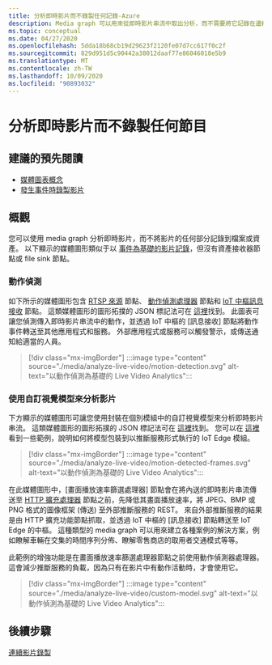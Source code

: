 ```yaml
---
title: 分析即時影片而不錄製任何記錄-Azure
description: Media graph 可以用來從即時影片串流中取出分析，而不需要將它記錄在邊緣或雲端中。 本文討論此概念。
ms.topic: conceptual
ms.date: 04/27/2020
ms.openlocfilehash: 5dda18b68cb19d29623f2120fe07d7cc617f0c2f
ms.sourcegitcommit: 829d951d5c90442a38012daaf77e86046018e5b9
ms.translationtype: MT
ms.contentlocale: zh-TW
ms.lasthandoff: 10/09/2020
ms.locfileid: "90893032"
---
```

# <a name="analyzing-live-video-without-any-recording"></a>分析即時影片而不錄製任何節目

## <a name="suggested-pre-reading"></a>建議的預先閱讀 

* [媒體圖表概念](media-graph-concept.md)
* [發生事件時錄製影片](event-based-video-recording-concept.md)

## <a name="overview"></a>概觀  

您可以使用 media graph 分析即時影片，而不將影片的任何部分記錄到檔案或資產。 以下顯示的媒體圖形類似于以 [事件為基礎的影片記錄](event-based-video-recording-concept.md)，但沒有資產接收器節點或 file sink 節點。

### <a name="motion-detection"></a>動作偵測

如下所示的媒體圖形包含 [RTSP 來源](media-graph-concept.md#rtsp-source) 節點、 [動作偵測處理器](media-graph-concept.md#motion-detection-processor) 節點和 [IoT 中樞訊息接收](media-graph-concept.md#iot-hub-message-sink) 節點。 這類媒體圖形的圖形拓撲的 JSON 標記法可在 [這裡](https://github.com/Azure/live-video-analytics/blob/master/MediaGraph/topologies/motion-detection/topology.json)找到。 此圖表可讓您偵測傳入即時影片串流中的動作，並透過 IoT 中樞的 [訊息接收] 節點將動作事件轉送至其他應用程式和服務。 外部應用程式或服務可以觸發警示，或傳送通知給適當的人員。

> [!div class="mx-imgBorder"]
> :::image type="content" source="./media/analyze-live-video/motion-detection.svg" alt-text="以動作偵測為基礎的 Live Video Analytics":::

### <a name="analyzing-video-using-a-custom-vision-model"></a>使用自訂視覺模型來分析影片 

下方顯示的媒體圖形可讓您使用封裝在個別模組中的自訂視覺模型來分析即時影片串流。 這類媒體圖形的圖形拓撲的 JSON 標記法可在 [這裡](https://github.com/Azure/live-video-analytics/blob/master/MediaGraph/topologies/httpExtension/topology.json)找到。 您可以在 [這裡](https://github.com/Azure/live-video-analytics/tree/master/utilities/video-analysis) 看到一些範例，說明如何將模型包裝到以推斷服務形式執行的 IoT Edge 模組。

> [!div class="mx-imgBorder"]
> :::image type="content" source="./media/analyze-live-video/motion-detected-frames.svg" alt-text="以動作偵測為基礎的 Live Video Analytics":::

在此媒體圖形中，[畫面播放速率篩選處理器] 節點會在將內送的即時影片串流傳送至 [HTTP 擴充處理器](media-graph-concept.md#http-extension-processor) 節點之前，先降低其畫面播放速率，將 JPEG、BMP 或 PNG 格式的圖像框架 (傳送) 至外部推斷服務的 REST。 來自外部推斷服務的結果是由 HTTP 擴充功能節點抓取，並透過 IoT 中樞的 [訊息接收] 節點轉送至 IoT Edge 的中樞。 這種類型的 media graph 可以用來建立各種案例的解決方案，例如瞭解車輛在交集的時間序列分佈、瞭解零售商店的取用者交通模式等等。

此範例的增強功能是在畫面播放速率篩選處理器節點之前使用動作偵測器處理器。 這會減少推斷服務的負載，因為只有在影片中有動作活動時，才會使用它。

> [!div class="mx-imgBorder"]
> :::image type="content" source="./media/analyze-live-video/custom-model.svg" alt-text="以動作偵測為基礎的 Live Video Analytics":::

## <a name="next-steps"></a>後續步驟

[連續影片錄製](continuous-video-recording-concept.md)
